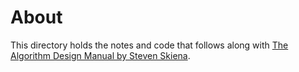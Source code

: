 # About

This directory holds the notes and code that follows along with [The Algorithm Design Manual by Steven Skiena](https://www.algorist.com/).
